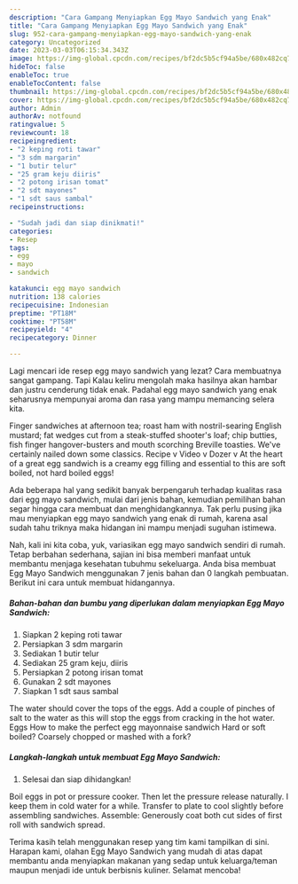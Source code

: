 ```yaml
---
description: "Cara Gampang Menyiapkan Egg Mayo Sandwich yang Enak"
title: "Cara Gampang Menyiapkan Egg Mayo Sandwich yang Enak"
slug: 952-cara-gampang-menyiapkan-egg-mayo-sandwich-yang-enak
category: Uncategorized
date: 2023-03-03T06:15:34.343Z
image: https://img-global.cpcdn.com/recipes/bf2dc5b5cf94a5be/680x482cq70/egg-mayo-sandwich-foto-resep-utama.jpg
hideToc: false
enableToc: true
enableTocContent: false
thumbnail: https://img-global.cpcdn.com/recipes/bf2dc5b5cf94a5be/680x482cq70/egg-mayo-sandwich-foto-resep-utama.jpg
cover: https://img-global.cpcdn.com/recipes/bf2dc5b5cf94a5be/680x482cq70/egg-mayo-sandwich-foto-resep-utama.jpg
author: Admin
authorAv: notfound
ratingvalue: 5
reviewcount: 18
recipeingredient:
- "2 keping roti tawar"
- "3 sdm margarin"
- "1 butir telur"
- "25 gram keju diiris"
- "2 potong irisan tomat"
- "2 sdt mayones"
- "1 sdt saus sambal"
recipeinstructions:

- "Sudah jadi dan siap dinikmati!"
categories:
- Resep
tags:
- egg
- mayo
- sandwich

katakunci: egg mayo sandwich 
nutrition: 138 calories
recipecuisine: Indonesian
preptime: "PT18M"
cooktime: "PT58M"
recipeyield: "4"
recipecategory: Dinner

---
```



Lagi mencari ide resep egg mayo sandwich yang lezat? Cara membuatnya sangat gampang. Tapi Kalau keliru mengolah maka hasilnya akan hambar dan justru cenderung tidak enak. Padahal egg mayo sandwich yang enak seharusnya mempunyai aroma dan rasa yang mampu memancing selera kita.


Finger sandwiches at afternoon tea; roast ham with nostril-searing English mustard; fat wedges cut from a steak-stuffed shooter&#39;s loaf; chip butties, fish finger hangover-busters and mouth scorching Breville toasties. We&#39;ve certainly nailed down some classics. Recipe v Video v Dozer v At the heart of a great egg sandwich is a creamy egg filling and essential to this are soft boiled, not hard boiled eggs!

Ada beberapa hal yang sedikit banyak berpengaruh terhadap kualitas rasa dari egg mayo sandwich, mulai dari jenis bahan, kemudian pemilihan bahan segar hingga cara membuat dan menghidangkannya. Tak perlu pusing jika mau menyiapkan egg mayo sandwich yang enak di rumah, karena asal sudah tahu triknya maka hidangan ini mampu menjadi suguhan istimewa.


Nah, kali ini kita coba, yuk, variasikan egg mayo sandwich sendiri di rumah. Tetap berbahan sederhana, sajian ini bisa memberi manfaat untuk membantu menjaga kesehatan tubuhmu sekeluarga. Anda bisa membuat Egg Mayo Sandwich menggunakan 7 jenis bahan dan 0 langkah pembuatan. Berikut ini cara untuk membuat hidangannya.

<!--inarticleads1-->

##### Bahan-bahan dan bumbu yang diperlukan dalam menyiapkan Egg Mayo Sandwich:

1. Siapkan 2 keping roti tawar
1. Persiapkan 3 sdm margarin
1. Sediakan 1 butir telur
1. Sediakan 25 gram keju, diiris
1. Persiapkan 2 potong irisan tomat
1. Gunakan 2 sdt mayones
1. Siapkan 1 sdt saus sambal


The water should cover the tops of the eggs. Add a couple of pinches of salt to the water as this will stop the eggs from cracking in the hot water. Eggs How to make the perfect egg mayonnaise sandwich Hard or soft boiled? Coarsely chopped or mashed with a fork? 

<!--inarticleads2-->

##### Langkah-langkah untuk membuat Egg Mayo Sandwich:


1. Selesai dan siap dihidangkan!

Boil eggs in pot or pressure cooker. Then let the pressure release naturally. I keep them in cold water for a while. Transfer to plate to cool slightly before assembling sandwiches. Assemble: Generously coat both cut sides of first roll with sandwich spread. 

Terima kasih telah menggunakan resep yang tim kami tampilkan di sini. Harapan kami, olahan Egg Mayo Sandwich yang mudah di atas dapat membantu anda menyiapkan makanan yang sedap untuk keluarga/teman maupun menjadi ide untuk berbisnis kuliner. Selamat mencoba!
